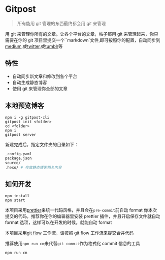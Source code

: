 # Gitpost

> 所有能用 git 管理的东西最终都会用 git 来管理

用 git 来管理你所有的文章。让各个平台的文章，帖子都用 git 来管理起来，你只需要在你的 git 项目里提交一个``markdown`文件,即可按照你的配置，自动同步到[medium](https://medium.com/),或[twitter](https://twitter.com/),或[tumblr](https://www.tumblr.com)等

## 特性

- 自动同步新文章和修改到各个平台
- 自动生成静态博客
- 使用 git 来管理你全部的文章

## 本地预览博客

```shell
npm i -g gitpost-cli
gitpost init <folder>
cd <folder>
npm i
gitpost server
```

新建完成后，指定文件夹的目录如下：

```sh
_config.yaml
package.json
source/
.hexo/ # 存放静态博客相关内容

```

## 如何开发

```shell
npm install
npm start
```

本项目采用[prettier](https://prettier.io/)来统一代码风格，并且会在`pre-commit`前自动 format 你本次提交的代码，推荐你在你的编辑器里安装 prettier 插件，并且开启保存文件就自动 format 选项，这样可以在开发的时候，就能自动 format

本项目采用[git flow](https://www.atlassian.com/git/tutorials/comparing-workflows/gitflow-workflow) 工作流，请按照 git flow 工作流来提交合并代码

推荐使用`npm run cm`来代替`git commit`作为格式化 commit 信息的工具

```shell
npm run cm
```
